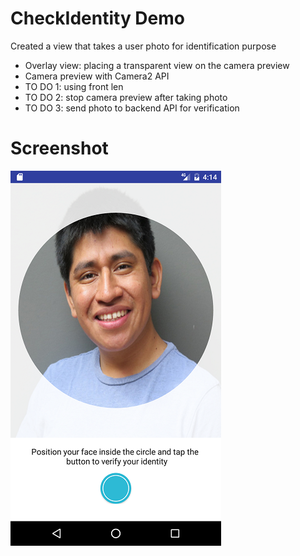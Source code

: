 # CheckIdentity Demo
Created a view that takes a user photo for identification purpose
* Overlay view: placing a transparent view on the camera preview
* Camera preview with Camera2 API
* TO DO 1: using front len
* TO DO 2: stop camera preview after taking photo
* TO DO 3: send photo to backend API for verification

# Screenshot
![Alt text](/screenshot/checkidentity.png?raw=true "checkidentity")